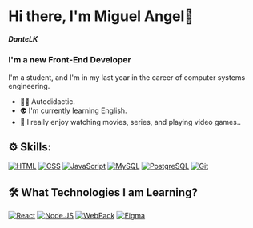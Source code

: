 # Hi there, I'm Miguel Angel👋
##### DanteLK


### I'm a new Front-End Developer 
I'm a student, and I'm in my last year in the career of computer systems engineering.


- 👨‍💻 Autodidactic.
- 👽 I'm currently learning English.
- 👾 I really enjoy watching movies, series, and playing video games..

## ⚙️ Skills:
[![HTML](https://img.shields.io/badge/-HTML5-E34F26?style=for-the-badge&logo=html5&logoColor=white&labelColor=101010)]()
[![CSS](https://img.shields.io/badge/-CSS-1572B6?style=for-the-badge&logo=css3&logoColor=white&labelColor=101010)]()
[![JavaScript](https://img.shields.io/badge/JavaScript-F7DF1E?style=for-the-badge&logo=javascript&logoColor=white&labelColor=101010)]()
[![MySQL](https://img.shields.io/badge/MySQL-4479A1?style=for-the-badge&logo=mysql&logoColor=white&labelColor=101010)]()
[![PostgreSQL](https://img.shields.io/badge/PostgreSQL-2965f1?style=for-the-badge&logo=PostgreSql&logoColor=white&labelColor=101010)]()
[![Git](https://img.shields.io/badge/Git-20232A?style=for-the-badge&logo=git&logoColor=white&labelColor=101010)]()

## 🛠️ What Technologies I am Learning?
[![React](https://img.shields.io/badge/React-2965f1?style=for-the-badge&logo=react&logoColor=white&labelColor=101010)]()
[![Node.JS](https://img.shields.io/badge/Node.JS-339933?style=for-the-badge&logo=node.js&logoColor=white&labelColor=101010)]()
[![WebPack](https://img.shields.io/badge/WebPack-219ebc?style=for-the-badge&logo=webpack&logoColor=white&labelColor=101010)]()
[![Figma](https://img.shields.io/badge/Figma-663399?style=for-the-badge&logo=figma&logoColor=white&labelColor=101010)]()

<!--
**AngelBLK/AngelBLK** is a ✨ _special_ ✨ repository because its `README.md` (this file) appears on your GitHub profile.

Here are some ideas to get you started:

- 🔭 I’m currently working on ...
- 🌱 I’m currently learning ...
- 👯 I’m looking to collaborate on ...
- 🤔 I’m looking for help with ...
- 💬 Ask me about ...
- 📫 How to reach me: ...
- 😄 Pronouns: ...
- ⚡ Fun fact: ...
-->
